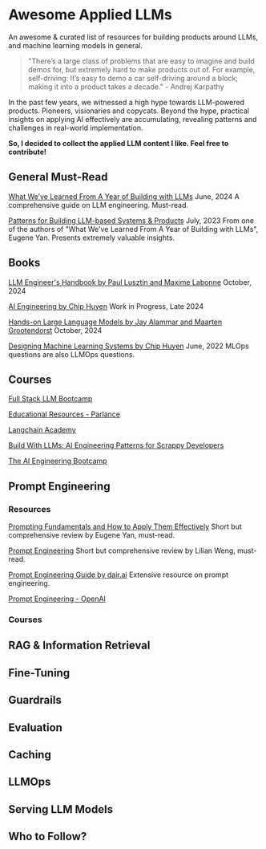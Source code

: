 # Awesome Applied LLMs

An awesome &amp; curated list of resources for building products around LLMs, and machine learning models in general.

> "There’s a large class of problems that are easy to imagine and build demos for, but extremely hard to make products out of. For example, self-driving: It’s easy to demo a car self-driving around a block; making it into a product takes a decade." - Andrej Karpathy  

In the past few years, we witnessed a high hype towards LLM-powered products. Pioneers, visionaries and copycats. Beyond the hype, practical insights on applying AI effectively are accumulating, revealing patterns and challenges in real-world implementation.

**So, I decided to collect the applied LLM content I like. Feel free to contribute!**

## General Must-Read

[What We’ve Learned From A Year of Building with LLMs](https://applied-llms.org/) June, 2024
A comprehensive guide on LLM engineering. Must-read.

[Patterns for Building LLM-based Systems & Products](https://eugeneyan.com/writing/llm-patterns/) July, 2023
From one of the authors of "What We've Learned From A Year of Building with LLMs", Eugene Yan. Presents extremely valuable insights.


## Books

[LLM Engineer's Handbook by Paul Lusztin and Maxime Labonne](https://www.amazon.com/LLM-Engineers-Handbook-engineering-production/dp/1836200072/) October, 2024

[AI Engineering by Chip Huyen](https://www.oreilly.com/library/view/ai-engineering/9781098166298/) Work in Progress, Late 2024

[Hands-on Large Language Models by Jay Alammar and Maarten Grootendorst](https://www.llm-book.com/) October, 2024


[Designing Machine Learning Systems by Chip Huyen](https://www.oreilly.com/library/view/designing-machine-learning/9781098107956/) June, 2022
MLOps questions are also LLMOps questions.

## Courses

[Full Stack LLM Bootcamp](https://fullstackdeeplearning.com/llm-bootcamp/)

[Educational Resources - Parlance](https://parlance-labs.com/education/)

[Langchain Academy](https://academy.langchain.com/)

[Build With LLMs: AI Engineering Patterns for Scrappy Developers](https://maven.com/leverage-ai/idea-to-deploy)

[The AI Engineering Bootcamp](https://maven.com/aimakerspace/ai-eng-bootcamp)

## Prompt Engineering

### Resources

[Prompting Fundamentals and How to Apply Them Effectively](https://eugeneyan.com/writing/prompting/)
Short but comprehensive review by Eugene Yan, must-read.

[Prompt Engineering](https://lilianweng.github.io/posts/2023-03-15-prompt-engineering/)
Short but comprehensive review by Lilian Weng, must-read.

[Prompt Engineering Guide by dair.ai](https://github.com/dair-ai/Prompt-Engineering-Guide)
Extensive resource on prompt engineering.

[Prompt Engineering - OpenAI](https://platform.openai.com/docs/guides/prompt-engineering)

### Courses

## RAG & Information Retrieval

## Fine-Tuning

## Guardrails

## Evaluation

## Caching

## LLMOps

## Serving LLM Models

## Who to Follow?
